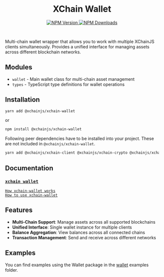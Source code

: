 <div align="center">
  <h1 align="center">XChain Wallet</h1>

  <p align="center">
    <a href='https://www.npmjs.com/package/@xchainjs/xchain-wallet' target='_blank'>
      <img alt="NPM Version" src="https://img.shields.io/npm/v/%40xchainjs%2Fxchain-wallet" />
    </a>
    <a href='https://www.npmjs.com/package/@xchainjs/xchain-wallet' target='_blank'>
      <img alt="NPM Downloads" src="https://img.shields.io/npm/d18m/%40xchainjs%2Fxchain-wallet" />
    </a>
  </p>
</div>

<br />

Multi-chain wallet wrapper that allows you to work with multiple XChainJS clients simultaneously. Provides a unified interface for managing assets across different blockchain networks.

## Modules

- `wallet` - Main wallet class for multi-chain asset management
- `types` - TypeScript type definitions for wallet operations

## Installation

```sh
yarn add @xchainjs/xchain-wallet
```

or

```sh
npm install @xchainjs/xchain-wallet
```

Following peer dependencies have to be installed into your project. These are not included in `@xchainjs/xchain-wallet`.

```sh
yarn add @xchainjs/xchain-client @xchainjs/xchain-crypto @xchainjs/xchain-util
```

## Documentation

### [`xchain wallet`](http://docs.xchainjs.org/xchain-wallet/)

[`How xchain-wallet works`](http://docs.xchainjs.org/xchain-wallet/how-it-works.html)\
[`How to use xchain-wallet`](http://docs.xchainjs.org/xchain-wallet/how-to-use.html)

## Features

- **Multi-Chain Support**: Manage assets across all supported blockchains
- **Unified Interface**: Single wallet instance for multiple clients
- **Balance Aggregation**: View balances across all connected chains
- **Transaction Management**: Send and receive across different networks

## Examples

You can find examples using the Wallet package in the [wallet](https://github.com/xchainjs/xchainjs-lib/tree/master/examples/wallet) examples folder.